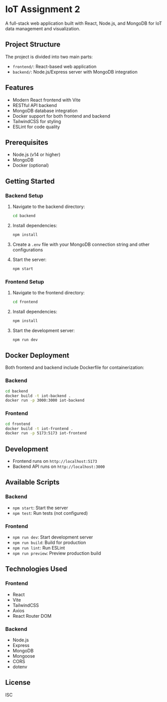 # IoT Assignment 2

A full-stack web application built with React, Node.js, and MongoDB for IoT data management and visualization.

## Project Structure

The project is divided into two main parts:
- `frontend/`: React-based web application
- `backend/`: Node.js/Express server with MongoDB integration

## Features

- Modern React frontend with Vite
- RESTful API backend
- MongoDB database integration
- Docker support for both frontend and backend
- TailwindCSS for styling
- ESLint for code quality

## Prerequisites

- Node.js (v14 or higher)
- MongoDB
- Docker (optional)

## Getting Started

### Backend Setup

1. Navigate to the backend directory:
   ```bash
   cd backend
   ```

2. Install dependencies:
   ```bash
   npm install
   ```

3. Create a `.env` file with your MongoDB connection string and other configurations

4. Start the server:
   ```bash
   npm start
   ```

### Frontend Setup

1. Navigate to the frontend directory:
   ```bash
   cd frontend
   ```

2. Install dependencies:
   ```bash
   npm install
   ```

3. Start the development server:
   ```bash
   npm run dev
   ```

## Docker Deployment

Both frontend and backend include Dockerfile for containerization:

### Backend
```bash
cd backend
docker build -t iot-backend .
docker run -p 3000:3000 iot-backend
```

### Frontend
```bash
cd frontend
docker build -t iot-frontend .
docker run -p 5173:5173 iot-frontend
```

## Development

- Frontend runs on `http://localhost:5173`
- Backend API runs on `http://localhost:3000`

## Available Scripts

### Backend
- `npm start`: Start the server
- `npm test`: Run tests (not configured)

### Frontend
- `npm run dev`: Start development server
- `npm run build`: Build for production
- `npm run lint`: Run ESLint
- `npm run preview`: Preview production build

## Technologies Used

### Frontend
- React
- Vite
- TailwindCSS
- Axios
- React Router DOM

### Backend
- Node.js
- Express
- MongoDB
- Mongoose
- CORS
- dotenv

## License

ISC 